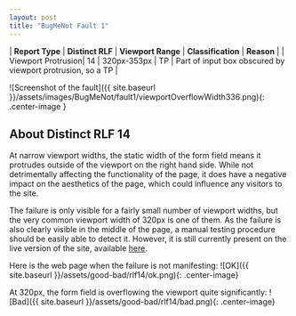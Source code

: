 ```yaml
---
layout: post
title: "BugMeNot Fault 1"
---
```

| **Report Type** | **Distinct RLF** | **Viewport Range** | **Classification** | **Reason** |
| Viewport Protrusion| 14 | 320px-353px | TP | Part of input box obscured by viewport protrusion, so a TP | 

![Screenshot of the fault]({{ site.baseurl }}/assets/images/BugMeNot/fault1/viewportOverflowWidth336.png){: .center-image }

## About Distinct RLF 14

At narrow viewport widths, the static width of the form field means it protrudes outside of the viewport on the right hand side. While not detrimentally affecting the functionality of the page, it does have a negative impact on the aesthetics of the page, which could influence any visitors to the site.

The failure is only visible for a fairly small number of viewport widths, but the very common viewport width of 320px is one of them. As the failure is also clearly visible in the middle of the page, a manual testing procedure should be easily able to detect it. However, it is still currently present on the live version of the site, available [here](http://bugmenot.com/).

Here is the web page when the failure is not manifesting:
![OK]({{ site.baseurl }}/assets/good-bad/rlf14/ok.png){: .center-image}

At 320px, the form field is overflowing the viewport quite significantly:
![Bad]({{ site.baseurl }}/assets/good-bad/rlf14/bad.png){: .center-image}
